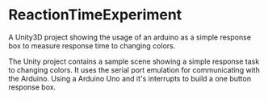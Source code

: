 # ReactionTimeExperiment
A Unity3D project showing the usage of an  arduino as a simple response box to measure response time to changing colors.

The Unity project contains a sample scene showing a simple response task to changing colors.
It uses the serial port emulation for communicating with the Arduino.
Using a Arduino Uno and it's interrupts to build a one button response box. 
